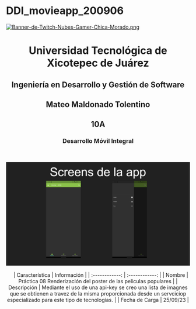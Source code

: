 # DDI_movieapp_200906

[![Banner-de-Twitch-Nubes-Gamer-Chica-Morado.png](https://i.postimg.cc/15q3LFXF/Banner-de-Twitch-Nubes-Gamer-Chica-Morado.png)](https://postimg.cc/MvzwBvyZ)

<div align="center">
  
# Universidad Tecnológica de Xicotepec de Juárez


## Ingeniería en Desarrollo y Gestión de Software
## Mateo Maldonado Tolentino 
## 10A
### Desarrollo Móvil Integral
&nbsp;
&nbsp;

[![Banner-de-Twitch-Nubes-Gamer-Chica-Morado.png](https://github.com/MattMT/DMI_src/blob/main/ss08.jpeg)]((https://github.com/MattMT/DMI_src/blob/main/ss08.jpeg))

&nbsp;
&nbsp;
|  Característica |  Información |
| :------------: | :------------: |
| Nombre  |  Práctica 08 Renderización del poster de las peliculas populares |
| Descripción  | Mediante el uso de una api-key se creo una lista de imagnes que se obtienen a travez de la misma proporcionada desde un servciciop especializado para este tipo de tecnologías. |
|  Fecha de Carga | 25/09/23  |

